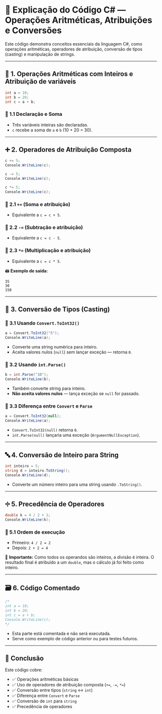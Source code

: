 # 📘 Explicação do Código C# — Operações Aritméticas, Atribuições e Conversões

Este código demonstra conceitos essenciais da linguagem C#, como operações aritméticas, operadores de atribuição, conversão de tipos (casting) e manipulação de strings.

---

## 🔢 1. Operações Aritméticas com Inteiros e Atribuição de variáveis

```csharp
int a = 10;
int b = 20;
int c = a + b;
```

### 🔹 1.1 Declaração e Soma
- Três variáveis inteiras são declaradas.
- `c` recebe a soma de `a` e `b` (10 + 20 = 30).

---

## ➕ 2. Operadores de Atribuição Composta

```csharp
c += 5;
Console.WriteLine(c);

c -= 5;
Console.WriteLine(c);

c *= 5;
Console.WriteLine(c);
```

### 🔹 2.1 `+=` (Soma e atribuição)
- Equivalente a `c = c + 5`.

### 🔹 2.2 `-=` (Subtração e atribuição)
- Equivalente a `c = c - 5`.

### 🔹 2.3 `*=` (Multiplicação e atribuição)
- Equivalente a `c = c * 5`.

🖨️ **Exemplo de saída:**
```
35
30
150
```

---

## 🔁 3. Conversão de Tipos (Casting)

### 🔹 3.1 Usando `Convert.ToInt32()`

```csharp
a = Convert.ToInt32("5");
Console.WriteLine(a);
```

- Converte uma string numérica para inteiro.
- Aceita valores nulos (`null`) sem lançar exceção — retorna `0`.

### 🔹 3.2 Usando `int.Parse()`

```csharp
b = int.Parse("10");
Console.WriteLine(b);
```

- Também converte string para inteiro.
- **Não aceita valores nulos** — lança exceção se `null` for passado.

### 🔹 3.3 Diferença entre `Convert` e `Parse`

```csharp
a = Convert.ToInt32(null);
Console.WriteLine(a);
```

- `Convert.ToInt32(null)` retorna `0`.
- `int.Parse(null)` lançaria uma exceção (`ArgumentNullException`).

---

## 🔤 4. Conversão de Inteiro para String

```csharp
int inteiro = 5;
string d = inteiro.ToString();
Console.WriteLine(d);
```

- Converte um número inteiro para uma string usando `.ToString()`.

---

## ➗ 5. Precedência de Operadores

```csharp
double k = 4 / 2 + 2;
Console.WriteLine(k);
```

### 🔹 5.1 Ordem de execução
- Primeiro: `4 / 2 = 2`
- Depois: `2 + 2 = 4`

🧠 **Importante:** Como todos os operandos são inteiros, a divisão é inteira. O resultado final é atribuído a um `double`, mas o cálculo já foi feito como inteiro.

---

## 🗃️ 6. Código Comentado

```csharp
/*
int a = 10;
int b = 20;
int c = a + b;
Console.WriteLine(c);
*/
```

- Esta parte está comentada e não será executada.
- Serve como exemplo de código anterior ou para testes futuros.

---

## 🧠 Conclusão

Este código cobre:

- ✅ Operações aritméticas básicas
- ✅ Uso de operadores de atribuição composta (`+=`, `-=`, `*=`)
- ✅ Conversão entre tipos (`string` ↔ `int`)
- ✅ Diferença entre `Convert` e `Parse`
- ✅ Conversão de `int` para `string`
- ✅ Precedência de operadores
